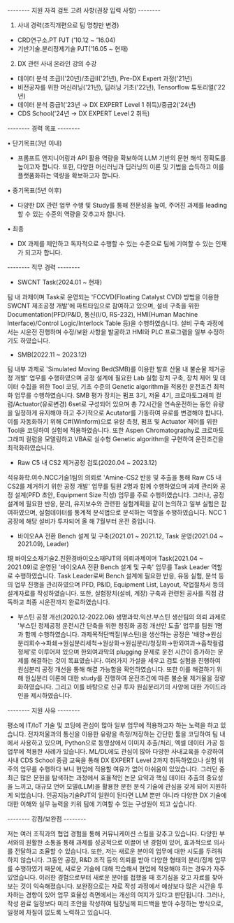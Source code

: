 -------- 지원 자격 검토 고려 사항(권장 입력 사항) --------

1. 사내 경력(조직개편으로 팀 명칭만 변경)
 - CRD연구소.PT PJT (’10.12 ~ ’16.04)
 - 기반기술.분리정제기술 PJT(’16.05 ~ 현재)
2. DX 관련 사내 온라인 강의 수강
 - 데이터 분석 초급I('20년)/초급II('21년), Pre-DX Expert 과정('21년)
 - 비전공자를 위한 머신러닝('21년), 딥러닝 기초('22년), Tensorflow 튜토리얼('22년)
 - 데이터 분석 중급1('23년 → DX EXPERT Level 1 취득)/중급2('24년)
 - CDS School('24년 → DX EXPERT Level 2 취득)


-------- 경력 목표 --------

•  단기목표(3년 이내)

- 프롬프트 엔지니어링과 API 활용 역량을 확보하여 LLM 기반의 문헌 해석 정확도를 높이고자 합니다. 또한, 다양한 머신러닝과 딥러닝의 이론 및 기법을 습득하고 이를 플랫폼화하는 역량을 확보하고자 합니다.

• 중기목표(5년 이후)

- 다양한 DX 관련 업무 수행 및 Study를 통해 전문성을 높여, 주어진 과제를 leading할 수 있는 수준의 역량을 갖추고자 합니다.

• 최종

- DX 과제를 제안하고 독자적으로 수행할 수 있는 수준으로 팀에 기여할 수 있는 인재가 되고자 합니다.


-------- 직무 경력 --------

* SWCNT Task(2024.01 ~ 현재)

팀 내 과제이며 Task로 운영되는 'FCCVD(Floating Catalyst CVD) 방법을 이용한 SWCNT 제조공정 개발'에 파트타임으로 참여하고 있으며, 설비 구축을 위한 Documentation(PFD/P&ID, 통신(I/O, RS-232), HMI(Human Machine Interface)/Control Logic/Interlock Table 등)을 수행하였습니다. 설비 구축 과정에서는 시운전 진행하며 수정/보완 사항을 발굴하고 HMI와 PLC 프로그램을 일부 수정하기도 하였습니다.


* SMB(2022.11 ~ 2023.12)
  
팀 내부 과제로 'Simulated Moving Bed(SMB)를 이용한 발효 산물 내 불순물 제거공정 개발' 업무를 수행하였으며 공정 설계에 필요한 Lab 실험 장치 구축, 장치 제어 및 데이터 수집을 위한 Tool 코딩, 기초 수준의 Genetic algorithm을 적용한 운전조건 최적화 업무를 수행하였습니다. SMB 평가 장치는 펌프 3기, 저울 4기, 크로마토그래피 컬럼/Actuator(유로변경) 6set로 구성되어 있으며 총 72시간을 연속운전하는 동안 유량을 일정하게 유지해야 하고 주기적으로 Acutator를 가동하여 유로를 변경해야 합니다. 이를 자동화하기 위해 C#(Winform)으로 유량 측정, 펌프 및 Actuator 제어를 위한 Tool을 코딩하여 실험에 적용하였습니다. 또한 Aspen Chromatography로 크로마토그래피 컬럼을 모델링하고 VBA로 실수형 Genetic algorithm을 구현하여 운전조건을 최적화하였습니다.


* Raw C5 내 CS2 제거공정 검토(2020.04 ~ 2023.12)

석유화학.여수.NCC기술1팀의 의뢰로 'Amine-CS2 반응 및 추출을 통해 Raw C5 내 CS2를 제거하기 위한 공정 개발' 업무를 팀원 2명과 함께 수행하였으며 과제 관리와 공정 설계(PFD 초안, Equipment Size 작성) 업무를 주로 수행하였습니다. 그러나, 공정 설계에 필요한 반응, 분리, 유지보수와 관련한 실험계획을 같이 논의하고 일부 실험은 참여하였으며, 실험데이터를 통계적 분석법으로 분석하는 역할을 수행하였습니다. NCC 1공장에 해당 설비가 투자되어 올 해 7월부터 운전 중입니다.

* 바이오AA 전환 Bench 설계 및 구축(2021.01 ~ 2021.12, Task 운영(2021.04 ~ 2021.09), Leader)

現 바이오소재기술2.친환경바이오소재PJT의 의뢰과제이며 Task(2021.04 ~ 2021.09)로 운영된 '바이오AA 전환 Bench 설계 및 구축' 업무를 Task Leader 역할로 수행하였습니다. Task Leader로써 Bench 설계에 필요한 반응, 유동 실험, 분석 등의 업무 진행을 관리하였으며 PFD, P&ID, Equipment List, Layout, 작업절차서 등의 설계자료를 작성하였습니다. 또한, 실험장치(설비, 계장) 구축과 관련된 공사를 직접 감독하고 최종 시운전까지 완료하였습니다.

* 부스틴 공정 개선(2020.12-2022.06)
생명과학.익산.부스틴 생산팀의 의뢰 과제로 '부스틴 정제공정 운전시간 단축을 위한 청징화 공정 개선안 도출' 업무를 팀원 1명과 함께 수행하였습니다. 과제목적단백질(부스틴)을 생산하는 공정은 '배양→원심분리회수→파쇄→원심분리세척→원상화→원심분리/청징화→한외여과→흡착컬럼 정제'로 이루어져 있으며 한외여과막의 plugging 문제로 운전 시간이 증가하는 문제를 해결하는 것이 목표였습니다. 여러가지 가설을 세우고 검토 실험을 진행하여 원심분리 공정 개선을 통해 해결 가능함을 확인하였습니다. 또한 이를 해결하기 위해 원심분리 이론에 대한 study를 진행하여 운전조건에 따른 불순물 제거율을 정량화하였습니다. 그리고 이를 바탕으로 신규 투자 원심분리기의 사양에 대한 가이드라인을 제시하였습니다.



-------- 지원 사유 --------

평소에 IT/IoT 기술 및 코딩에 관심이 많아 일부 업무에 적용하고자 하는 노력을 하고 있습니다. 전자저울과의 통신을 이용한 유량을 측정/저장하는 간단한 툴을 코딩하여 팀 내에서 사용하고 있으며, Python으로 동영상에서 이미지 추출/처리, 엑셀 데이터 가공 등 업무에 적용한 사례가 있습니다. ML/DL에도 관심이 많아 다양한 사내교육을 수강하여 사내 CDS School 중급 교육을 통해 DX EXPERT Level 2까지 취득하였으나 실험 위주의 업무를 수행하다 보니 현업에 적용할 여유가 없어 아쉬움이 있었습니다. 그러던 중 최근 많은 문헌을 탐색하는 과정에서 효율적인 논문 요약과 핵심 데이터 추출의 중요성을 느끼고, 대규모 언어 모델(LLM)을 활용한 문헌 분석 기술에 관심을 갖게 되어 지원하게 되었습니다. 인공지능기술PJT의 일원이 된다면 LLM 뿐만 아니라 다양한 DX 기술에 대한 이해와 실무 능력을 키워 팀에 기여할 수 있는 구성원이 되고 싶습니다.


-------- 강점/보완점 --------

저는 여러 조직과의 협업 경험을 통해 커뮤니케이션 스킬을 갖추고 있습니다. 다양한 부서와의 원활한 소통을 통해 과제를 성공적으로 이끌어 낸 경험이 있어, 효과적으로 의사를 전달하고 조율할 수 있습니다. 또한, 저는 새로운 분야의 업무에 대한 시도를 두려워하지 않습니다. 그동안 공장, R&D 조직 등의 의뢰를 받아 다양한 형태의 분리/정제 업무를 수행하였기 때문에, 새로운 기술에 대해 학습해서 현업에 적용해야 하는 경우가 자주 있었습니다. 이러한 경험으로부터 새로운 분야를 접했을 때 호기심을 갖고 자료를 찾아보는 것이 익숙해졌습니다. 보완점으로는 자료 작성 과정에서 예상보다 많은 시간을 투자하는 경향이 있어 업무 효율성 측면에서는 개선의 여지가 있다고 판단됩니다. 그러나, 작성 완료 일정보다 미리 초안을 작성하여 팀장님께 피드백을 받아 수정하는 방식으로, 일정에 차질이 없도록 노력하고 있습니다.
